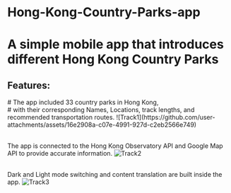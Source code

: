 # Hong-Kong-Country-Parks-app
# A simple mobile app that introduces different Hong Kong Country Parks

<h2>Features:</h2> 
# The app included 33 country parks in Hong Kong, 
<br/>
# with their corresponding Names, Locations, track lengths, and recommended transportation routes.
![Track1](https://github.com/user-attachments/assets/16e2908a-c07e-4991-927d-c2eb2566e749)
<br/>
<br/>

The app is connected to the Hong Kong Observatory API and Google Map API to provide accurate information.
![Track2](https://github.com/user-attachments/assets/fad1093a-9de9-4c7f-a153-a35a82a71866)
<br/>
<br/>

Dark and Light mode switching and content translation are built inside the app.
![Track3](https://github.com/user-attachments/assets/0f4bd7ae-d9c3-48b8-a4d9-99c0658f1b2d)
